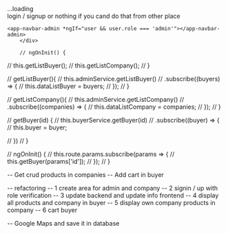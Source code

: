<div *ngIf="loading">
...loading
</div>

<div *ngIf="!loading">
	<div *ngIf="!user">
		login / signup or nothing if you cand do that from other place
	</div>

	<app-navbar-admin *ngIf="user && user.role === 'admin'"></app-navbar-admin>
		</div>

		// ngOnInit() {
//     this.getListBuyer();
//     this.getListCompany();
//   }

//   getListBuyer(){
//     this.adminService.getListBuyer()
//     .subscribe((buyers) => {
//       this.dataListBuyer = buyers;
//     });
//   }

//   getListCompany(){
//     this.adminService.getListCompany()
//     .subscribe((companies) => {
//       this.dataListCompany = companies;
//     });
//   }

// getBuyer(id) {
//     this.buyerService.getBuyer(id)
//       .subscribe((buyer) => {
//         this.buyer = buyer;
         
//     })
//   }

// ngOnInit() {
//     this.route.params.subscribe(params => {
//       this.getBuyer(params['id']);
//     });
//   }

-- Get crud products in companies 
-- Add cart in buyer 

-- refactoring
-- 1 create area for admin and company 
-- 2 signin / up with role verification 
-- 3 update backend and update info frontend
-- 4 display all products and company in buyer
-- 5 display own company products in company
-- 6 cart buyer

-- Google Maps and save it in database


